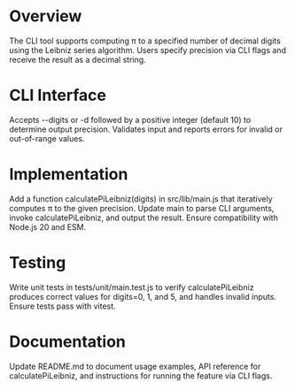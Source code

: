 # Overview

The CLI tool supports computing π to a specified number of decimal digits using the Leibniz series algorithm. Users specify precision via CLI flags and receive the result as a decimal string.

# CLI Interface

Accepts --digits or -d followed by a positive integer (default 10) to determine output precision. Validates input and reports errors for invalid or out-of-range values.

# Implementation

Add a function calculatePiLeibniz(digits) in src/lib/main.js that iteratively computes π to the given precision. Update main to parse CLI arguments, invoke calculatePiLeibniz, and output the result. Ensure compatibility with Node.js 20 and ESM.

# Testing

Write unit tests in tests/unit/main.test.js to verify calculatePiLeibniz produces correct values for digits=0, 1, and 5, and handles invalid inputs. Ensure tests pass with vitest.

# Documentation

Update README.md to document usage examples, API reference for calculatePiLeibniz, and instructions for running the feature via CLI flags.
